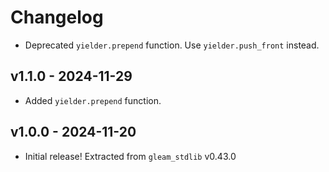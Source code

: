 # Changelog

- Deprecated `yielder.prepend` function. Use `yielder.push_front` instead.

## v1.1.0 - 2024-11-29

- Added `yielder.prepend` function.

## v1.0.0 - 2024-11-20

- Initial release! Extracted from `gleam_stdlib` v0.43.0
